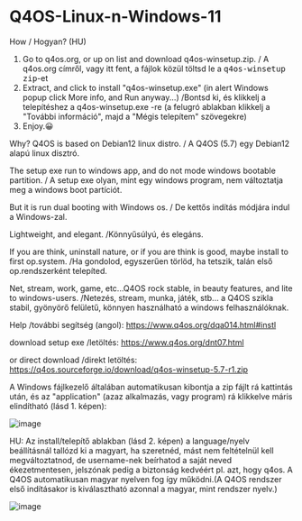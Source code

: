 # Q4OS-Linux-n-Windows-11
How / Hogyan? (HU)
1. Go to q4os.org, or up on list and download q4os-winsetup.zip. / A q4os.org címről, vagy itt fent, a fájlok közül töltsd le a <tt>q4os-winsetup zip</tt>-et
2. Extract, and click to install "q4os-winsetup.exe" (in alert Windows popup click More info, and Run anyway...) /Bontsd ki, és klikkelj a telepítéshez a q4os-winsetup.exe -re (a felugró ablakban klikkelj a "További információ", majd a "Mégis telepítem" szövegekre)
3. Enjoy.😀 
   
Why?
Q4OS is based on Debian12 linux distro. / A Q4OS (5.7) egy Debian12 alapú linux disztró.

The setup exe run to windows app, and do not mode windows bootable partition. / A setup exe olyan, mint egy windows program, nem változtatja meg a windows boot partíciót.

But it is run dual booting with Windows os. / De kettős indítás módjára indul a Windows-zal.

Lightweight, and elegant. /Könnyűsúlyú, és elegáns.

If you are think, uninstall nature, or if you are think is good, maybe install to first op.system. /Ha gondolod, egyszerűen törlöd, ha tetszik, talán első op.rendszerként telepíted.

Net, stream, work, game, etc...Q4OS rock stable, in beauty features, and lite to windows-users. /Netezés, stream, munka, játék, stb... a Q4OS szikla stabil, gyönyörő felületű, könnyen használható a windows felhasználóknak.

Help /további segítség (angol): https://www.q4os.org/dqa014.html#instl 

download setup exe /letöltés: https://www.q4os.org/dnt07.html

or direct download /direkt letöltés: https://q4os.sourceforge.io/download/q4os-winsetup-5.7-r1.zip

A Windows fájlkezelő általában automatikusan kibontja a zip fájlt rá kattintás után, és az "application" (azaz alkalmazás, vagy program) rá klikkelve máris elindítható (lásd 1. képen):

![image](https://github.com/user-attachments/assets/4234761b-045f-44de-ae3e-c13969a1d52b)

HU: Az install/telepítő ablakban (lásd 2. képen) a language/nyelv beállításnál tallózd ki a magyart, ha szeretnéd, mást nem feltételnül kell megváltoztatnod, de username-nek beírhatod a saját neved ékezetmentesen, jelszónak pedig a biztonság kedvéért pl. azt, hogy q4os. A Q4OS automatikusan magyar nyelven fog így működni.(A Q4OS rendszer első indításakor is kiválasztható azonnal a magyar, mint rendszer nyelv.)

![image](https://github.com/user-attachments/assets/50158fee-05d6-44b7-b7b7-965593be03ea)

